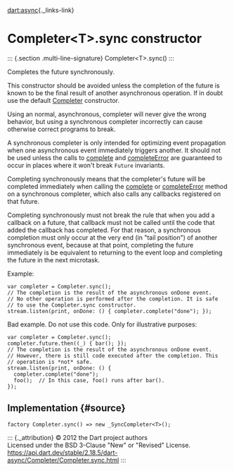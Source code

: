 [dart:async](../../dart-async/dart-async-library){._links-link}

Completer\<T\>.sync constructor
===============================

::: {.section .multi-line-signature}
Completer\<T\>.sync()
:::

Completes the future synchronously.

This constructor should be avoided unless the completion of the future
is known to be the final result of another asynchronous operation. If in
doubt use the default [Completer](../completer-class) constructor.

Using an normal, asynchronous, completer will never give the wrong
behavior, but using a synchronous completer incorrectly can cause
otherwise correct programs to break.

A synchronous completer is only intended for optimizing event
propagation when one asynchronous event immediately triggers another. It
should not be used unless the calls to [complete](complete) and
[completeError](completeerror) are guaranteed to occur in places where
it won\'t break `Future` invariants.

Completing synchronously means that the completer\'s future will be
completed immediately when calling the [complete](complete) or
[completeError](completeerror) method on a synchronous completer, which
also calls any callbacks registered on that future.

Completing synchronously must not break the rule that when you add a
callback on a future, that callback must not be called until the code
that added the callback has completed. For that reason, a synchronous
completion must only occur at the very end (in \"tail position\") of
another synchronous event, because at that point, completing the future
immediately is be equivalent to returning to the event loop and
completing the future in the next microtask.

Example:

``` {.language-dart data-language="dart"}
var completer = Completer.sync();
// The completion is the result of the asynchronous onDone event.
// No other operation is performed after the completion. It is safe
// to use the Completer.sync constructor.
stream.listen(print, onDone: () { completer.complete("done"); });
```

Bad example. Do not use this code. Only for illustrative purposes:

``` {.language-dart data-language="dart"}
var completer = Completer.sync();
completer.future.then((_) { bar(); });
// The completion is the result of the asynchronous onDone event.
// However, there is still code executed after the completion. This
// operation is *not* safe.
stream.listen(print, onDone: () {
  completer.complete("done");
  foo();  // In this case, foo() runs after bar().
});
```

Implementation {#source}
--------------

``` {.language-dart data-language="dart"}
factory Completer.sync() => new _SyncCompleter<T>();
```

::: {._attribution}
© 2012 the Dart project authors\
Licensed under the BSD 3-Clause \"New\" or \"Revised\" License.\
<https://api.dart.dev/stable/2.18.5/dart-async/Completer/Completer.sync.html>
:::
